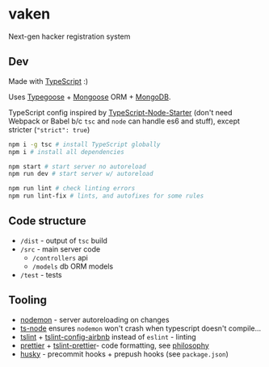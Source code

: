 # vaken
Next-gen hacker registration system


Dev
---
Made with [TypeScript](https://www.typescriptlang.org/) :)

Uses [Typegoose](https://github.com/szokodiakos/typegoose) + [Mongoose](https://mongoosejs.com/) ORM + [MongoDB](https://www.npmjs.com/package/mongodb).

TypeScript config inspired by [TypeScript-Node-Starter](https://github.com/Microsoft/TypeScript-Node-Starter)
(don't need Webpack or Babel b/c `tsc` and `node` can handle es6 and stuff), except stricter (`"strict": true`)

```bash
npm i -g tsc # install TypeScript globally
npm i # install all dependencies

npm start # start server no autoreload
npm run dev # start server w/ autoreload

npm run lint # check linting errors
npm run lint-fix # lints, and autofixes for some rules
```

Code structure
---
* `/dist` - output of `tsc` build
* `/src` - main server code
    * `/controllers` api
    * `/models` db ORM models
* `/test` - tests


Tooling
---

* [nodemon](https://nodemon.io/) - server autoreloading on changes
* [ts-node](https://github.com/TypeStrong/ts-node) ensures `nodemon` won't crash when typescript doesn't compile...
* [tslint](https://www.npmjs.com/package/tslint) + [tslint-config-airbnb](https://www.npmjs.com/package/tslint-config-airbnb) instead of `eslint` - linting
* [prettier](https://www.npmjs.com/package/prettier) + [tslint-prettier](https://www.npmjs.com/package/tslint-config-prettier)- code formatting, see [philosophy](https://alexjover.com/blog/use-prettier-with-tslint-and-be-happy/)
* [husky](https://github.com/typicode/husky) - precommit hooks + prepush hooks (see `package.json`)
